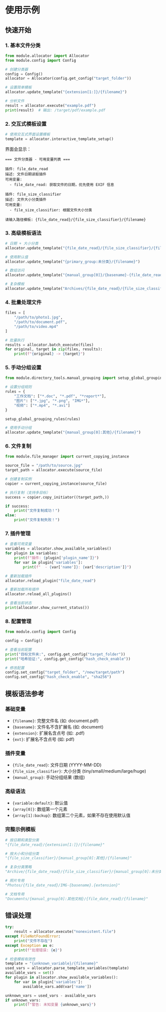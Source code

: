 # 使用示例

## 快速开始

### 1. 基本文件分类

```python
from module.allocator import Allocator
from module.config import Config

# 创建分类器
config = Config()
allocator = Allocator(config.get_config("target_folder"))

# 设置简单模板
allocator.update_template("{extension[1:]}/{filename}")

# 分析文件
result = allocator.execute("example.pdf")
print(result)  # 输出: /target/pdf/example.pdf
```

### 2. 交互式模板设置

```python
# 使用交互式界面设置模板
template = allocator.interactive_template_setup()
```

界面会显示：
```
=== 文件分类器 - 可用变量列表 ===

插件: file_date_read
描述: 文件日期读取插件
可用变量:
  - file_date_read: 获取文件的日期，优先使用 EXIF 信息

插件: file_size_classifier  
描述: 文件大小分类插件
可用变量:
  - file_size_classifier: 根据文件大小分类

请输入路径模板: {file_date_read}/{file_size_classifier}/{filename}
```

### 3. 高级模板语法

```python
# 日期 + 大小分类
allocator.update_template("{file_date_read}/{file_size_classifier}/{filename}")

# 使用默认值
allocator.update_template("{primary_group:未分类}/{filename}")

# 数组访问
allocator.update_template("{manual_group[0]}/{basename}-{file_date_read}.{extension}")

# 复杂模板
allocator.update_template("Archives/{file_date_read}/{file_size_classifier}/{basename}-backup.{extension}")
```

### 4. 批量处理文件

```python
files = [
    "/path/to/photo1.jpg",
    "/path/to/document.pdf", 
    "/path/to/video.mp4"
]

# 批量执行
results = allocator.batch_execute(files)
for original, target in zip(files, results):
    print(f"{original} -> {target}")
```

### 5. 手动分组设置

```python
from module.directory_tools.manual_grouping import setup_global_grouping_rules

# 设置分组规则
rules = {
    "工作文档": ["*.doc", "*.pdf", "*report*"],
    "图片": ["*.jpg", "*.png", "IMG*"],
    "视频": ["*.mp4", "*.avi"]
}

setup_global_grouping_rules(rules)

# 使用手动分组
allocator.update_template("{manual_group[0]:其他}/{filename}")
```

### 6. 文件复制

```python
from module.file_manager import current_copying_instance

source_file = "/path/to/source.jpg"
target_path = allocator.execute(source_file)

# 创建复制实例
copier = current_copying_instance(source_file)

# 执行复制（支持多目标）
success = copier.copy_initiator((target_path,))

if success:
    print("文件复制成功！")
else:
    print("文件复制失败！")
```

### 7. 插件管理

```python
# 查看可用变量
variables = allocator.show_available_variables()
for plugin in variables:
    print(f"插件: {plugin['plugin_name']}")
    for var in plugin['variables']:
        print(f"  - {var['name']}: {var['description']}")

# 重新加载插件
allocator.reload_plugin("file_date_read")

# 重新加载所有插件
allocator.reload_all_plugins()

# 查看当前状态
print(allocator.show_current_status())
```

### 8. 配置管理

```python
from module.config import Config

config = Config()

# 查看当前配置
print("目标文件夹:", config.get_config("target_folder"))
print("哈希验证:", config.get_config("hash_check_enable"))

# 修改配置
config.set_config("target_folder", "/new/target/path")
config.set_config("hash_check_enable", "sha256")
```

## 模板语法参考

### 基础变量
- `{filename}`: 完整文件名 (如: document.pdf)
- `{basename}`: 文件名不含扩展名 (如: document)  
- `{extension}`: 扩展名含点号 (如: .pdf)
- `{ext}`: 扩展名不含点号 (如: pdf)

### 插件变量
- `{file_date_read}`: 文件日期 (YYYY-MM-DD)
- `{file_size_classifier}`: 大小分类 (tiny/small/medium/large/huge)
- `{manual_group}`: 手动分组结果 (数组)

### 高级语法
- `{variable:default}`: 默认值
- `{array[0]}`: 数组第一个元素
- `{array[1]:backup}`: 数组第二个元素，如果不存在使用默认值

### 完整示例模板

```python
# 按日期和类型分类
"{file_date_read}/{extension[1:]}/{filename}"

# 按大小和分组分类  
"{file_size_classifier}/{manual_group[0]:其他}/{filename}"

# 复杂分类策略
"Archive/{file_date_read}/{file_size_classifier}/{manual_group[0]:未分类}/{basename}-{file_date_read}.{extension}"

# 照片专用
"Photos/{file_date_read}/IMG-{basename}.{extension}"

# 文档专用
"Documents/{manual_group[0]:其他文档}/{file_date_read}/{filename}"
```

## 错误处理

```python
try:
    result = allocator.execute("nonexistent.file")
except FileNotFoundError:
    print("文件不存在")
except Exception as e:
    print(f"处理错误: {e}")

# 检查模板有效性
template = "{unknown_variable}/{filename}"
used_vars = allocator.parse_template_variables(template)
available_vars = set()
for plugin in allocator.show_available_variables():
    for var in plugin['variables']:
        available_vars.add(var['name'])

unknown_vars = used_vars - available_vars
if unknown_vars:
    print(f"警告: 未知变量 {unknown_vars}")
```
